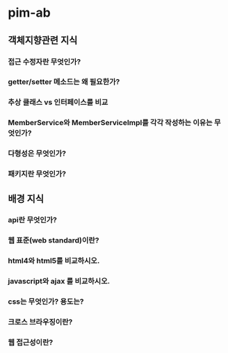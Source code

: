 # pim-ab

## 객체지향관련 지식 

### 접근 수정자란 무엇인가?
### getter/setter 메소드는 왜 필요한가?
### 추상 클래스 vs 인터페이스를 비교
### MemberService와 MemberServiceImpl를 각각 작성하는 이유는 무엇인가?
### 다형성은 무엇인가?
### 패키지란 무엇인가?

## 배경 지식
### api란 무엇인가?
### 웹 표준(web standard)이란?
### html4와 html5를 비교하시오.
### javascript와 ajax 를 비교하시오.
### css는 무엇인가? 용도는?
### 크로스 브라우징이란?
### 웹 접근성이란?

